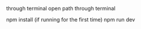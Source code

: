 through terminal
open path through terminal

npm install (if running for the first time)
npm run dev

